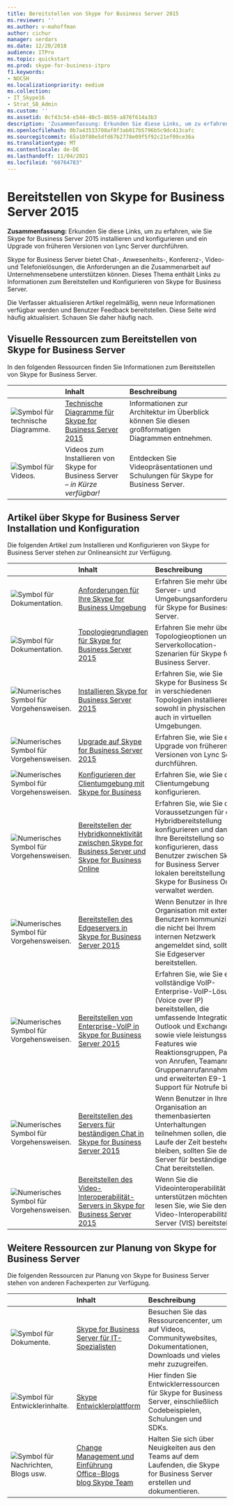 ```yaml
---
title: Bereitstellen von Skype for Business Server 2015
ms.reviewer: ''
ms.author: v-mahoffman
author: cichur
manager: serdars
ms.date: 12/20/2018
audience: ITPro
ms.topic: quickstart
ms.prod: skype-for-business-itpro
f1.keywords:
- NOCSH
ms.localizationpriority: medium
ms.collection:
- IT_Skype16
- Strat_SB_Admin
ms.custom: ''
ms.assetid: 0cf43c54-e544-40c5-8659-a876f614a3b3
description: 'Zusammenfassung: Erkunden Sie diese Links, um zu erfahren, wie Sie Skype for Business Server 2015 installieren und konfigurieren und ein Upgrade von früheren Versionen von Lync Server durchführen.'
ms.openlocfilehash: 0b7a43533708af8f3ab017b5796b5c9dc413cafc
ms.sourcegitcommit: 65a10f80e5dfd67b2778e09f5f92c21ef09ce36a
ms.translationtype: MT
ms.contentlocale: de-DE
ms.lasthandoff: 11/04/2021
ms.locfileid: "60764783"
---
```

# <a name="deploy-skype-for-business-server-2015"></a>Bereitstellen von Skype for Business Server 2015
 
**Zusammenfassung:** Erkunden Sie diese Links, um zu erfahren, wie Sie Skype for Business Server 2015 installieren und konfigurieren und ein Upgrade von früheren Versionen von Lync Server durchführen.
  
Skype for Business Server bietet Chat-, Anwesenheits-, Konferenz-, Video- und Telefonielösungen, die Anforderungen an die Zusammenarbeit auf Unternehmensebene unterstützen können. Dieses Thema enthält Links zu Informationen zum Bereitstellen und Konfigurieren von Skype for Business Server. 
  
Die Verfasser aktualisieren Artikel regelmäßig, wenn neue Informationen verfügbar werden und Benutzer Feedback bereitstellen. Diese Seite wird häufig aktualisiert. Schauen Sie daher häufig nach.
## <a name="visual-resources-about-how-to-deploy-skype-for-business-server"></a>Visuelle Ressourcen zum Bereitstellen von Skype for Business Server

In den folgenden Ressourcen finden Sie Informationen zum Bereitstellen von Skype for Business Server.
  
|&nbsp;|Inhalt|Beschreibung|
|:-----|:-----|:-----|
|![Symbol für technische Diagramme.](../media/87de0d09-77fd-46f2-b9f6-99a7998fd332.png)|[Technische Diagramme für Skype for Business Server 2015](../technical-diagrams.md)  |Informationen zur Architektur im Überblick können Sie diesen großformatigen Diagrammen entnehmen.   |
|![Symbol für Videos.](../media/143e0d86-1c68-482a-9bf9-93e7966acca0.png)|Videos zum Installieren von Skype for Business Server – *in Kürze verfügbar!*   |Entdecken Sie Videopräsentationen und Schulungen für Skype for Business Server.   |
   
##  <a name="articles-about-skype-for-business-server-installation-and-configuration"></a>Artikel über Skype for Business Server Installation und Konfiguration

Die folgenden Artikel zum Installieren und Konfigurieren von Skype for Business Server stehen zur Onlineansicht zur Verfügung. 
  
|&nbsp;|Inhalt|Beschreibung|
|:-----|:-----|:-----|
|![Symbol für Dokumentation.](../media/e4c786ef-1fff-4512-87c5-748543c60222.png)|[Anforderungen für Ihre Skype for Business Umgebung](../plan-your-deployment/requirements-for-your-environment/requirements-for-your-environment.md)  |Erfahren Sie mehr über Server- und Umgebungsanforderungen für Skype for Business Server.   |
|![Symbol für Dokumentation.](../media/e4c786ef-1fff-4512-87c5-748543c60222.png)|[Topologiegrundlagen für Skype for Business Server 2015](../plan-your-deployment/topology-basics/topology-basics.md)  |Erfahren Sie mehr über Topologieoptionen und Serverkollocation-Szenarien für Skype for Business Server.   |
|![Numerisches Symbol für Vorgehensweisen.](../media/d73b5029-a6ba-4abd-9197-d8151dabf56e.png)|[Installieren Skype for Business Server 2015](install/install.md)  |Erfahren Sie, wie Sie Skype for Business Server in verschiedenen Topologien installieren, sowohl in physischen als auch in virtuellen Umgebungen.   |
|![Numerisches Symbol für Vorgehensweisen.](../media/d73b5029-a6ba-4abd-9197-d8151dabf56e.png)|[Upgrade auf Skype for Business Server 2015](upgrade-to-skype-for-business-server.md)  |Erfahren Sie, wie Sie ein Upgrade von früheren Versionen von Lync Server durchführen.   |
|![Numerisches Symbol für Vorgehensweisen.](../media/d73b5029-a6ba-4abd-9197-d8151dabf56e.png)|[Konfigurieren der Clientumgebung mit Skype for Business](deploy-clients/configure-the-client-experience.md)  |Erfahren Sie, wie Sie die Clientumgebung konfigurieren.   |
|![Numerisches Symbol für Vorgehensweisen.](../media/d73b5029-a6ba-4abd-9197-d8151dabf56e.png)|[Bereitstellen der Hybridkonnektivität zwischen Skype for Business Server und Skype for Business Online](../../SfbHybrid/hybrid/configure-hybrid-connectivity.md?bc=%2fSkypeForBusiness%2fbreadcrumb%2ftoc.json&toc=%2fSkypeForBusiness%2ftoc.json)  |Erfahren Sie, wie Sie die Voraussetzungen für eine Hybridbereitstellung konfigurieren und dann Ihre Bereitstellung so konfigurieren, dass Benutzer zwischen Skype for Business Server lokalen bereitstellung und Skype for Business Online verwaltet werden.   |
|![Numerisches Symbol für Vorgehensweisen.](../media/d73b5029-a6ba-4abd-9197-d8151dabf56e.png)|[Bereitstellen des Edgeservers in Skype for Business Server 2015](deploy-edge-server/deploy-edge-server.md)  |Wenn Benutzer in Ihrer Organisation mit externen Benutzern kommunizieren, die nicht bei Ihrem internen Netzwerk angemeldet sind, sollten Sie Edgeserver bereitstellen.   |
|![Numerisches Symbol für Vorgehensweisen.](../media/d73b5029-a6ba-4abd-9197-d8151dabf56e.png)|[Bereitstellen von Enterprise-VoIP in Skype for Business Server 2015](deploy-enterprise-voice/deploy-enterprise-voice.md)  |Erfahren Sie, wie Sie eine vollständige VoIP-Enterprise-VoIP-Lösung (Voice over IP) bereitstellen, die umfassende Integration in Outlook und Exchange sowie viele leistungsstarke Features wie Reaktionsgruppen, Parken von Anrufen, Teamanrufe, Gruppenanrufannahme und erweiterten E9-1-1-Support für Notrufe bietet.   |
|![Numerisches Symbol für Vorgehensweisen.](../media/d73b5029-a6ba-4abd-9197-d8151dabf56e.png)|[Bereitstellen des Servers für beständigen Chat in Skype for Business Server 2015](deploy-persistent-chat-server/deploy-persistent-chat-server.md)  |Wenn Benutzer in Ihrer Organisation an themenbasierten Unterhaltungen teilnehmen sollen, die im Laufe der Zeit bestehen bleiben, sollten Sie den Server für beständigen Chat bereitstellen.   |
|![Numerisches Symbol für Vorgehensweisen.](../media/d73b5029-a6ba-4abd-9197-d8151dabf56e.png)|[Bereitstellen des Video-Interoperabilität-Servers in Skype for Business Server 2015](deploy-video-interop-server/deploy-video-interop-server.md)  |Wenn Sie die Videointeroperabilität unterstützen möchten, lesen Sie, wie Sie den Video-Interoperabilität-Server (VIS) bereitstellen.   |
   
## <a name="additional-resources-about-planning-for-skype-for-business-server"></a>Weitere Ressourcen zur Planung von Skype for Business Server

Die folgenden Ressourcen zur Planung von Skype for Business Server stehen von anderen Fachexperten zur Verfügung. 
  
|&nbsp;|Inhalt|Beschreibung|
|:-----|:-----|:-----|
|![Symbol für Dokumente.](../media/4eff581b-890b-46cb-8224-a4122137d27e.png)|[Skype for Business Server für IT-Spezialisten](../../Hub/index.yml)  |Besuchen Sie das Ressourcencenter, um auf Videos, Communitywebsites, Dokumentationen, Downloads und vieles mehr zuzugreifen.   |
|![Symbol für Entwicklerinhalte.](../media/3626138a-2778-407e-911f-a0dcbdc36684.png)|[Skype Entwicklerplattform](/skype-sdk/skypedeveloperplatform)  |Hier finden Sie Entwicklerressourcen für Skype for Business Server, einschließlich Codebeispielen, Schulungen und SDKs.   |
|![Symbol für Nachrichten, Blogs usw.](../media/ac692cb8-7db8-4810-b53f-1bc88b1e4cac.png) | [Change Management und Einführung](https://go.microsoft.com/fwlink/p/?LinkId=532796) <br/> [Office-Blogs](https://go.microsoft.com/fwlink/p/?LinkId=528899)   <br/> [blog Skype Team](https://go.microsoft.com/fwlink/p/?LinkId=532818)  |Halten Sie sich über Neuigkeiten aus den Teams auf dem Laufenden, die Skype for Business Server erstellen und dokumentieren.   |

